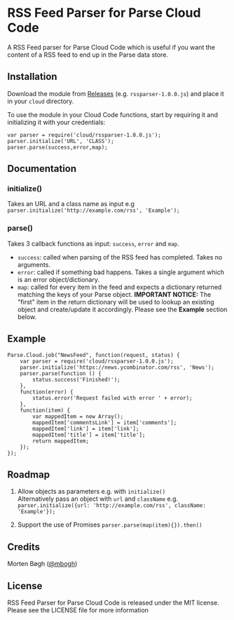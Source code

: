 RSS Feed Parser for Parse Cloud Code
================

A RSS Feed parser for Parse Cloud Code which is useful if you want the content of a RSS feed to end up in the Parse data store.

Installation
------------

Download the module from [Releases](https://github.com/mbogh/rss-parse-module/releases) (e.g. `rssparser-1.0.0.js`) and place it in your `cloud` directory.

To use the module in your Cloud Code functions, start by requiring it and initializing it with your credentials:

```
var parser = require('cloud/rssparser-1.0.0.js');
parser.initialize('URL', 'CLASS');
parser.parse(success,error,map);
```

Documentation
-------------

### initialize()
Takes an URL and a class name as input e.g `parser.initialize('http://example.com/rss', 'Example');`  

### parse()
Takes 3 callback functions as input: `success`, `error` and `map`.  
  * `success`: called when parsing of the RSS feed has completed. Takes no arguments.  
  * `error`: called if something bad happens. Takes a single argument which is an error object/dictionary.  
  * `map`: called for every item in the feed and expects a dictionary returned matching the keys of your Parse object. **IMPORTANT NOTICE:** The "first" item in the return dictionary will be used to lookup an existing object and create/update it accordingly. Please see the **Example** section below.

Example
-------

```
Parse.Cloud.job("NewsFeed", function(request, status) {
    var parser = require('cloud/rssparser-1.0.0.js');
    parser.initialize('https://news.ycombinator.com/rss', 'News');
    parser.parse(function () {
        status.success('Finished!');
    },
    function(error) {
        status.error('Request failed with error ' + error);
    },
    function(item) {
        var mappedItem = new Array();
        mappedItem['commentsLink'] = item['comments'];
        mappedItem['link'] = item['link'];
        mappedItem['title'] = item['title'];
        return mappedItem;
    });
});
```

Roadmap
-------

1. Allow objects as parameters e.g. with `initialize()`  
Alternatively pass an object with `url` and `className` e.g. `parser.initialize({url: 'http://example.com/rss', className: 'Example'});`

2. Support the use of Promises `parser.parse(map(item){}).then()`

Credits
-------
Morten Bøgh ([@mbogh](http://twitter.com/mbogh))

License
-------
RSS Feed Parser for Parse Cloud Code is released under the MIT license. Please see the LICENSE file for more information
